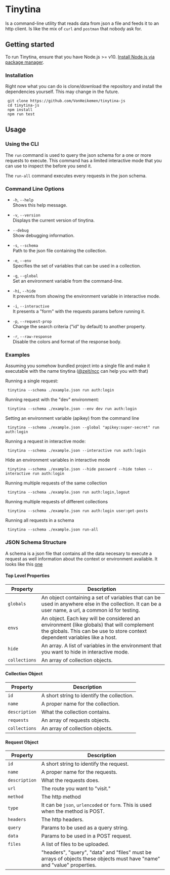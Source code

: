 # Tinytina

Is a command-line utility that reads data from json a file and feeds it to an http client. Is like the mix of `curl` and `postman` that nobody ask for.

## Getting started

To run Tinytina, ensure that you have Node.js >= v10. [Install Node.js via package manager](https://nodejs.org/en/download/package-manager/).

### Installation
Right now what you can do is clone/download the repository and install the dependencies yourself. This may change in the future.

```
 git clone https://github.com/VonHeikemen/tinytina-js 
 cd tinytina-js
 npm install
 npm run test
```

## Usage

### Using the CLI
The `run` command is used to query the json schema for a one or more requests to execute. 
This command has a limited interactive mode that you can use to inspect the before you send it.

The `run-all` command executes every requests in the json schema.

### Command Line Options
- `-h`, `--help`<br/>
  Shows this help message.

- `-v`, `--version`<br/>
  Displays the current version of tinytina.

- `--debug`<br/>
  Show debugging information.

- `-s`, `--schema`<br/>
  Path to the json file containing the collection.

- `-e`, `--env`<br/>
  Specifies the set of variables that can be used in a collection.

- `-g`, `--global`<br/>
  Set an environment variable from the command-line.

- `-hi`, `--hide`<br/>
  It prevents from showing the environment variable in interactive mode.

- `-i`, `--interactive`<br/>
  It presents a "form" with the requests params before running it.

- `-p`, `--request-prop`<br/>
  Change the search criteria ("id" by default) to another property.

- `-r`, `--raw-response`<br/>
  Disable the colors and format of the response body.

### Examples
Assuming you somehow bundled project into a single file and make it executable with the name tinytina ([@zeit/ncc](https://github.com/zeit/ncc) can help you with that)

Running a single request:
```
 tinytina --schema ./example.json run auth:login
```

Running request with the "dev" environment:
```
 tinytina --schema ./example.json --env dev run auth:login
```

Setting an environment variable (apikey) from the command line
```
 tinytina --schema ./example.json --global "apikey:super-secret" run auth:login
```

Running a request in interactive mode:
```
 tinytina --schema ./example.json --interactive run auth:login
```

Hide an environment variables in interactive mode
```
 tinytina --schema ./example.json --hide password --hide token --interactive run auth:login
```

Running multiple requests of the same collection
```
 tinytina --schema ./example.json run auth:login,logout
```

Running multiple requests of different collections
```
 tinytina --schema ./example.json run auth:login user:get-posts
```

Running all requests in a schema
```
 tinytina --schema ./example.json run-all
```

### JSON Schema Structure
A schema is a json file that contains all the data necesary to execute a request as well information about the context or environment available. It looks like this [one](https://github.com/VonHeikemen/tinytina-js/tree/master/tests/schemas/fixtures/tinytina-schema.json)

#### Top Level Properties
| Property     | Description   |
|--------------|---------------|
| `globals`    | An object containing a set of variables that can be used in anywhere else in the collection. It can be a user name, a url, a common id for testing. |
| `envs`       | An object. Each key will be considered an environment (like globals) that will complement the globals. This can be use to store context dependent variables like a host. |
| `hide`       | An array. A list of variables in the environment that you want to hide in interactive mode. |
| `collections`| An array of collection objects. |

#### Collection Object
| Property      | Description   |
|---------------|---------------|
| `id`          | A short string to identify the collection. |
| `name`        | A proper name for the collection. |
| `description` | What the collection contains. |
| `requests`    | An array of requests objects. |
| `collections` | An array of collection objects. |

#### Request Object
| Property      | Description   |
|---------------|---------------|
| `id`          | A short string to identify the request. |
| `name`        | A proper name for the requests. |
| `description` | What the requests does. |
| `url`         | The route you want to "visit." |
| `method`      | The http method | 
| `type`        | It can be `json`, `urlencoded` or `form`. This is used when the method is POST. |
| `headers`     | The http headers. |
| `query`       | Params to be used as a query string. |
| `data`        | Params to be used in a POST request. |
| `files`       | A list of files to be uploaded. |
|               | "headers", "query", "data" and "files" must be arrays of objects these objects must have "name" and "value" properties.

